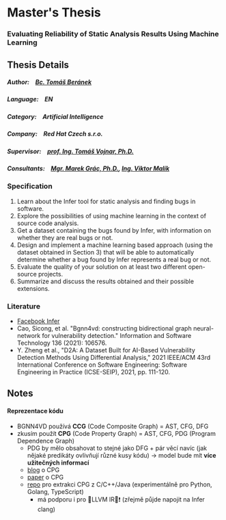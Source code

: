 # Master's Thesis

### Evaluating Reliability of Static Analysis Results Using Machine Learning

## Thesis Details

##### Author:  [Bc. Tomáš Beránek](https://www.vut.cz/en/people/tomas-beranek-213297)
##### Language:  EN
##### Category:  Artificial Intelligence
##### Company:  Red Hat Czech s.r.o.


##### Supervisor:  [prof. Ing. Tomáš Vojnar, Ph.D.](https://www.vut.cz/lide/tomas-vojnar-2491)
##### Consultants:  [Mgr. Marek Grác, Ph.D.](https://www.vut.cz/lide/marek-grac-199772), [Ing. Viktor Malík](https://www.vut.cz/lide/viktor-malik-143967)

### Specification

  1. Learn about the Infer tool for static analysis and finding bugs in software.
  2. Explore the possibilities of using machine learning in the context of source code analysis.
  3. Get a dataset containing the bugs found by Infer, with information on whether they are real bugs or not.
  4. Design and implement a machine learning based approach (using the dataset obtained in Section 3) that will be able to automatically determine whether a bug found by Infer represents a real bug or not.
  5. Evaluate the quality of your solution on at least two different open-source projects.
  6. Summarize and discuss the results obtained and their possible extensions.

### Literature
 - [Facebook Infer](https://fbinfer.com/)
 - Cao, Sicong, et al. "Bgnn4vd: constructing bidirectional graph neural-network for vulnerability detection." Information and Software Technology 136 (2021): 106576.
 - Y. Zheng et al., "D2A: A Dataset Built for AI-Based Vulnerability Detection Methods Using Differential Analysis," 2021 IEEE/ACM 43rd International Conference on Software Engineering: Software Engineering in Practice (ICSE-SEIP), 2021, pp. 111-120.

## Notes

#### Reprezentace kódu
  - BGNN4VD používá __CCG__ (Code Composite Graph) = AST, CFG, DFG
  - zkusím použít __CPG__ (Code Property Graph) = AST, CFG, PDG (Program Dependence Graph)
    - PDG by mělo obsahovat to stejné jako DFG + pár věcí navíc (jak nějaké predikáty ovlivňují
    různé kusy kódu) -> model bude mít __více užitečných informací__
    - [blog](https://blog.embold.io/code-representation-for-machine-learning-code-as-graph/) o CPG
    - [paper](https://ieeexplore.ieee.org/stamp/stamp.jsp?tp=&arnumber=6956589) o CPG
    - [repo](https://github.com/Fraunhofer-AISEC/cpg) pro extrakci CPG z C/C++/Java (experimentálně pro Python, Golang, TypeScript)
      - má podporu i pro 🔴LLVM IR🔴❗ (zřejmě půjde napojit na Infer clang)
